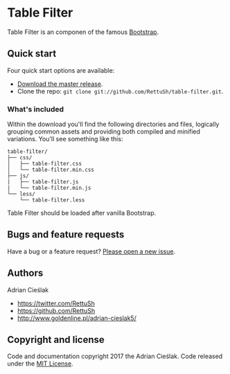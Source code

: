 # Table Filter
Table Filter is an componen of the famous [Bootstrap](http://getbootstrap.com/).

## Quick start

Four quick start options are available:

* [Download the master release](https://github.com/RettuSh/table-filter/archive/master.zip).
* Clone the repo: `git clone git://github.com/RettuSh/table-filter.git`.


### What's included

Within the download you'll find the following directories and files, logically grouping common assets and providing both compiled and minified variations. You'll see something like this:

```
table-filter/
├── css/
│   ├── table-filter.css
│   └── table-filter.min.css
├── js/
|   ├── table-filter.js
|   └── table-filter.min.js
└── less/
    └── table-filter.less

```

Table Filter should be loaded after vanilla Bootstrap.

## Bugs and feature requests

Have a bug or a feature request? [Please open a new issue](https://github.com/RettuSh/table-filter/issues).


## Authors
Adrian Cieślak
- <https://twitter.com/RettuSh>
- <https://github.com/RettuSh>
- <http://www.goldenline.pl/adrian-cieslak5/>

## Copyright and license

Code and documentation copyright 2017 the Adrian Cieślak. Code released under the [MIT License](https://github.com/RettuSh/table-filter/blob/master/LICENSE).

